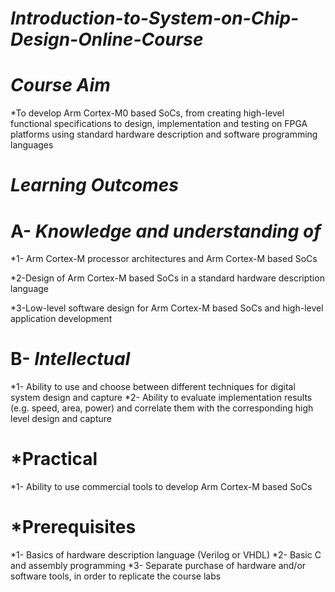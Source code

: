 # *Introduction-to-System-on-Chip-Design-Online-Course*

# *Course Aim*
*To develop Arm Cortex-M0 based SoCs, from creating high-level functional specifications to design, implementation and testing on FPGA platforms using standard hardware description and software programming languages

# *Learning Outcomes*

# A- *Knowledge and understanding of*

*1- Arm Cortex-M processor architectures and Arm Cortex-M based SoCs

*2-Design of Arm Cortex-M based SoCs in a standard hardware description language

*3-Low-level software design for Arm Cortex-M based SoCs and high-level application development

# B- *Intellectual*

*1- Ability to use and choose between different techniques for digital system design and capture
*2- Ability to evaluate implementation results (e.g. speed, area, power) and correlate them with the corresponding high level design and capture

# *Practical

*1- Ability to use commercial tools to develop Arm Cortex-M based SoCs

# *Prerequisites

*1- Basics of hardware description language (Verilog or VHDL)
*2- Basic C and assembly programming
*3- Separate purchase of hardware and/or software tools, in order to replicate the course labs
